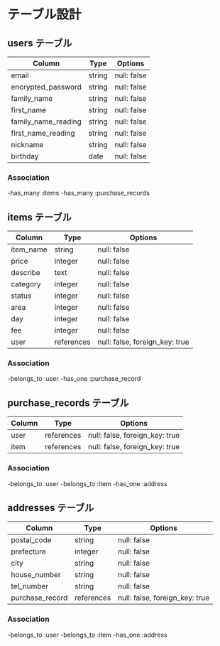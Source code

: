 # テーブル設計

## users テーブル

| Column              | Type    | Options     |
| ------------------- | ------- | ----------- |
| email               | string  | null: false |
| encrypted_password  | string  | null: false |
| family_name         | string  | null: false |
| first_name          | string  | null: false |
| family_name_reading | string  | null: false |
| first_name_reading  | string  | null: false |
| nickname            | string  | null: false |
| birthday            | date    | null: false |

### Association

-has_many :items
-has_many :purchase_records


## items テーブル

| Column    | Type       | Options                        |
| --------- | ---------- | ------------------------------ |
| item_name | string     | null: false                    |
| price     | integer    | null: false                    |
| describe  | text       | null: false                    |
| category  | integer    | null: false                    |
| status    | integer    | null: false                    |
| area      | integer    | null: false                    |
| day       | integer    | null: false                    |
| fee       | integer    | null: false                    |
| user      | references | null: false, foreign_key: true |

### Association

-belongs_to :user
-has_one :purchase_record


## purchase_records テーブル

| Column    | Type       | Options                        |
| --------- | ---------- | ------------------------------ |
| user      | references | null: false, foreign_key: true |
| item      | references | null: false, foreign_key: true |

### Association

-belongs_to :user
-belongs_to :item
-has_one :address


## addresses テーブル

| Column          | Type       | Options                        |
| --------------- | ---------- | ------------------------------ |
| postal_code     | string     | null: false                    |
| prefecture      | integer    | null: false                    |
| city            | string     | null: false                    |
| house_number    | string     | null: false                    |
| tel_number      | string     | null: false                    |
| purchase_record | references | null: false, foreign_key: true |

### Association

-belongs_to :user
-belongs_to :item
-has_one :address